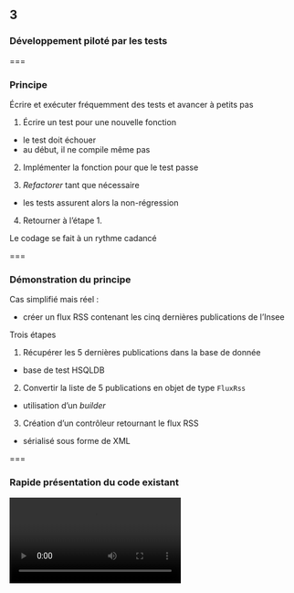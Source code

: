 <!-- .slide: data-background-image="images/swcraftmanship.jpg" data-background-size="100%" class="chapter" -->
## 3
### Développement piloté par les tests

===

<!-- .slide: class="slide" -->
### Principe 

Écrire et exécuter fréquemment des tests et avancer à petits pas

 1. Écrire un test pour une nouvelle fonction
  - le test doit échouer
  - au début, il ne compile même pas
 
 2. Implémenter la fonction pour que le test passe
 
 3. _Refactorer_ tant que nécessaire
  - les tests assurent alors la non-régression
  
 4. Retourner à l’étape 1.

Le codage se fait à un rythme cadancé

===

<!-- .slide: class="slide" -->
### Démonstration du principe
 
Cas simplifié mais réel :

 - créer un flux RSS contenant les cinq dernières publications de l’Insee

Trois étapes

 1. Récupérer les 5 dernières publications dans la base de donnée
  - base de test HSQLDB
 
 2. Convertir la liste de 5 publications en objet de type `FluxRss`
  - utilisation d’un _builder_
  
 3. Création d’un contrôleur retournant le flux RSS
  - sérialisé sous forme de XML

===

<!-- .slide: class="slide" -->
### Rapide présentation du code existant 

<video controls src="https://media.githubusercontent.com/media/romain-warnan/software-craftsmanship/master/docs/videos/tdd-0.mp4"></video>

